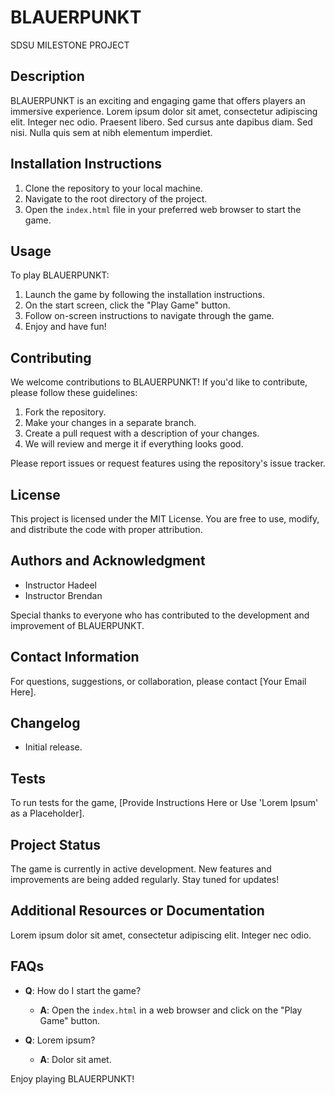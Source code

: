 
# BLAUERPUNKT
SDSU MILESTONE PROJECT
## Description
BLAUERPUNKT is an exciting and engaging game that offers players an immersive experience. Lorem ipsum dolor sit amet, consectetur adipiscing elit. Integer nec odio. Praesent libero. Sed cursus ante dapibus diam. Sed nisi. Nulla quis sem at nibh elementum imperdiet.

## Installation Instructions
1. Clone the repository to your local machine.
2. Navigate to the root directory of the project.
3. Open the `index.html` file in your preferred web browser to start the game.

## Usage
To play BLAUERPUNKT:
1. Launch the game by following the installation instructions.
2. On the start screen, click the "Play Game" button.
3. Follow on-screen instructions to navigate through the game.
4. Enjoy and have fun!

## Contributing
We welcome contributions to BLAUERPUNKT! If you'd like to contribute, please follow these guidelines:
1. Fork the repository.
2. Make your changes in a separate branch.
3. Create a pull request with a description of your changes.
4. We will review and merge it if everything looks good.

Please report issues or request features using the repository's issue tracker.

## License
This project is licensed under the MIT License. You are free to use, modify, and distribute the code with proper attribution.

## Authors and Acknowledgment
- Instructor Hadeel
- Instructor Brendan

Special thanks to everyone who has contributed to the development and improvement of BLAUERPUNKT.

## Contact Information
For questions, suggestions, or collaboration, please contact [Your Email Here].

## Changelog
- Initial release.

## Tests
To run tests for the game, [Provide Instructions Here or Use 'Lorem Ipsum' as a Placeholder].

## Project Status
The game is currently in active development. New features and improvements are being added regularly. Stay tuned for updates!

## Additional Resources or Documentation
Lorem ipsum dolor sit amet, consectetur adipiscing elit. Integer nec odio.

## FAQs
- **Q**: How do I start the game?
  - **A**: Open the `index.html` in a web browser and click on the "Play Game" button.

- **Q**: Lorem ipsum?
  - **A**: Dolor sit amet.

Enjoy playing BLAUERPUNKT!